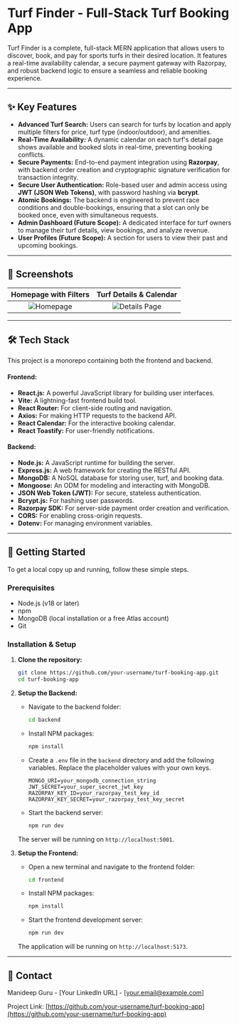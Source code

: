 # Turf Finder - Full-Stack Turf Booking App


Turf Finder is a complete, full-stack MERN application that allows users to discover, book, and pay for sports turfs in their desired location. It features a real-time availability calendar, a secure payment gateway with Razorpay, and robust backend logic to ensure a seamless and reliable booking experience.

---

## ✨ Key Features

*   **Advanced Turf Search:** Users can search for turfs by location and apply multiple filters for price, turf type (indoor/outdoor), and amenities.
*   **Real-Time Availability:** A dynamic calendar on each turf's detail page shows available and booked slots in real-time, preventing booking conflicts.
*   **Secure Payments:** End-to-end payment integration using **Razorpay**, with backend order creation and cryptographic signature verification for transaction integrity.
*   **Secure User Authentication:** Role-based user and admin access using **JWT (JSON Web Tokens)**, with password hashing via **bcrypt**.
*   **Atomic Bookings:** The backend is engineered to prevent race conditions and double-bookings, ensuring that a slot can only be booked once, even with simultaneous requests.
*   **Admin Dashboard (Future Scope):** A dedicated interface for turf owners to manage their turf details, view bookings, and analyze revenue.
*   **User Profiles (Future Scope):** A section for users to view their past and upcoming bookings.

---

## 📸 Screenshots

| Homepage with Filters | Turf Details & Calendar |
| :------------------: | :-------------------: |
| ![Homepage]([https://github.com/manideepguru/Turf-Booking-App/blob/main/screenshots/Homepage.png]) | ![Details Page]([https://github.com/manideepguru/Turf-Booking-App/blob/main/screenshots/Turf_details.png?raw=true]) |



---

## 🛠️ Tech Stack

This project is a monorepo containing both the frontend and backend.

#### **Frontend:**

*   **React.js:** A powerful JavaScript library for building user interfaces.
*   **Vite:** A lightning-fast frontend build tool.
*   **React Router:** For client-side routing and navigation.
*   **Axios:** For making HTTP requests to the backend API.
*   **React Calendar:** For the interactive booking calendar.
*   **React Toastify:** For user-friendly notifications.

#### **Backend:**

*   **Node.js:** A JavaScript runtime for building the server.
*   **Express.js:** A web framework for creating the RESTful API.
*   **MongoDB:** A NoSQL database for storing user, turf, and booking data.
*   **Mongoose:** An ODM for modeling and interacting with MongoDB.
*   **JSON Web Token (JWT):** For secure, stateless authentication.
*   **Bcrypt.js:** For hashing user passwords.
*   **Razorpay SDK:** For server-side payment order creation and verification.
*   **CORS:** For enabling cross-origin requests.
*   **Dotenv:** For managing environment variables.

---

## 🚀 Getting Started

To get a local copy up and running, follow these simple steps.

### **Prerequisites**

*   Node.js (v18 or later)
*   npm
*   MongoDB (local installation or a free Atlas account)
*   Git

### **Installation & Setup**

1.  **Clone the repository:**
    ```sh
    git clone https://github.com/your-username/turf-booking-app.git
    cd turf-booking-app
    ```

2.  **Setup the Backend:**
    *   Navigate to the backend folder:
        ```sh
        cd backend
        ```
    *   Install NPM packages:
        ```sh
        npm install
        ```
    *   Create a `.env` file in the `backend` directory and add the following variables. Replace the placeholder values with your own keys.
        ```
        MONGO_URI=your_mongodb_connection_string
        JWT_SECRET=your_super_secret_jwt_key
        RAZORPAY_KEY_ID=your_razorpay_test_key_id
        RAZORPAY_KEY_SECRET=your_razorpay_test_key_secret
        ```
    *   Start the backend server:
        ```sh
        npm run dev
        ```
    The server will be running on `http://localhost:5001`.

3.  **Setup the Frontend:**
    *   Open a new terminal and navigate to the frontend folder:
        ```sh
        cd frontend
        ```
    *   Install NPM packages:
        ```sh
        npm install
        ```
    *   Start the frontend development server:
        ```sh
        npm run dev
        ```
    The application will be running on `http://localhost:5173`.

---

## 👤 Contact

Manideep Guru - [Your LinkedIn URL] - [your.email@example.com]

Project Link: [https://github.com/your-username/turf-booking-app](https://github.com/your-username/turf-booking-app)
